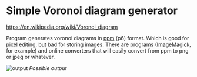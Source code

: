 # Simple Voronoi diagram generator

https://en.wikipedia.org/wiki/Voronoi_diagram

Program generates voronoi diagrams in [ppm](https://en.wikipedia.org/wiki/Netpbm) (p6) format. Which is good for pixel editing, but bad for storing images.
There are programs ([ImageMagick](https://imagemagick.org/index.php), for example) and online converters that will easily convert from ppm to png or jpeg or whatever.

![output](https://github.com/Whoopalla/Voronoi/assets/87174692/8f1c6450-2812-47b8-a413-e602b7e9aef2)
*Possible output*
